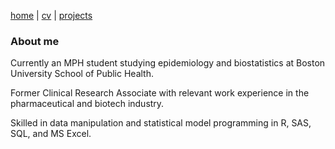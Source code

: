 [home](thyangjes.github.io/) | [cv](https://thyangjes.github.io//files/Tzu-Hsuan_Yang_Resume_Apr2024.pdf) | [projects](https://thyangjes.github.io//projects.html) 

### About me

Currently an MPH student studying epidemiology and biostatistics at Boston University School of Public Health.

Former Clinical Research Associate with relevant work experience in the pharmaceutical and biotech industry.

Skilled in data manipulation and statistical model programming in R, SAS, SQL, and MS Excel.

